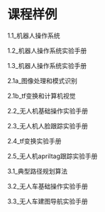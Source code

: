 # 课程样例

1.1_机器人操作系统

1.2_机器人操作系统实验手册

1.3_机器人操作系统实验手册

2.1a_图像处理和模式识别

2.1b_tf变换和计算机视觉

2.2_无人机基础操作实验手册

2.3_无人机人脸跟踪实验手册

2.4_tf变换实验手册

2.5_无人机apriltag跟踪实验手册

3.1_典型路径规划算法

3.2_无人车基础操作实验手册

3.3_无人车建图导航实验手册
